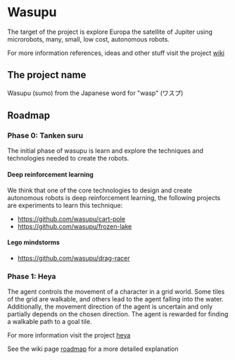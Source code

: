 # Wasupu

The target of the project is explore Europa the satellite of Jupiter using microrobots, many, small, low cost, autonomous robots.

For more information references, ideas and other stuff visit the project [wiki](https://github.com/wasupu/wasupu/wiki)

## The project name

Wasupu (sumo) from the Japanese word for "wasp" (ワスプ)

## Roadmap

### Phase 0: Tanken suru

The initial phase of wasupu is learn and explore the techniques and technologies needed to create the robots.

#### Deep reinforcement learning

We think that one of the core technologies to design and create autonomous robots is deep reinforcement learning, the following projects are experiments to learn this technique:

* https://github.com/wasupu/cart-pole
* https://github.com/wasupu/frozen-lake

#### Lego mindstorms

* https://github.com/wasupu/drag-racer

### Phase 1: Heya

The agent controls the movement of a character in a grid world. Some tiles of the grid are walkable, and others lead to the agent falling into the water. Additionally, the movement direction of the agent is uncertain and only partially depends on the chosen direction. The agent is rewarded for finding a walkable path to a goal tile.

For more information visit the project [heya](https://github.com/wasupu/heya)

See the wiki page [roadmap](https://github.com/wasupu/wasupu/wiki/Roadmap) for a more detailed explanation

